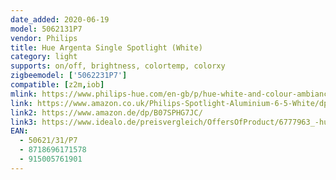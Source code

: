 ```yaml
---
date_added: 2020-06-19
model: 5062131P7
vendor: Philips
title: Hue Argenta Single Spotlight (White)
category: light
supports: on/off, brightness, colortemp, colorxy
zigbeemodel: ['5062231P7']
compatible: [z2m,iob]
mlink: https://www.philips-hue.com/en-gb/p/hue-white-and-colour-ambiance-argenta-single-spotlight/5062131P7
link: https://www.amazon.co.uk/Philips-Spotlight-Aluminium-6-5-White/dp/B07SPHG7JC/
link2: https://www.amazon.de/dp/B07SPHG7JC/
link3: https://www.idealo.de/preisvergleich/OffersOfProduct/6777963_-hue-white-color-ambiance-argenta-bluetooth-single-spot-weiss-50621-31-p7-philips.html
EAN: 
  - 50621/31/P7
  - 8718696171578
  - 915005761901
---
```

